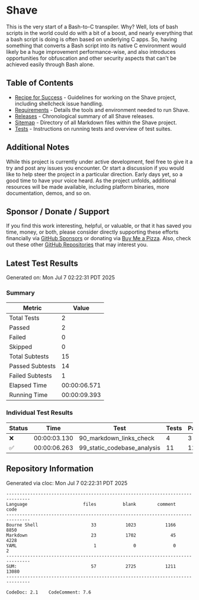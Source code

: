 # Shave

This is the very start of a Bash-to-C transpiler. Why? Well, lots of bash scripts in the world could do with a bit of a boost, and nearly everything that a bash script is doing is often based on underlying C apps. So, having something that converts a Bash script into its native C environment would likely be a huge improvement performance-wise, and also introduces opportunities for obfuscation and other security aspects that can't be achieved easily through Bash alone.

## Table of Contents

- [Recipe for Success](./RECIPE.md) - Guidelines for working on the Shave project, including shellcheck issue handling.
- [Requirements](./docs/REQUIREMENTS.md) - Details the tools and environment needed to run Shave.
- [Releases](./releases/RELEASES.md) - Chronological summary of all Shave releases.
- [Sitemap](./SITEMAP.md) - Directory of all Markdown files within the Shave project.
- [Tests](./tests/README.md) - Instructions on running tests and overview of test suites.

## Additional Notes

While this project is currently under active development, feel free to give it a try and post any issues you encounter. Or start a discussion if you would like to help steer the project in a particular direction. Early days yet, so a good time to have your voice heard. As the project unfolds, additional resources will be made available, including platform binaries, more documentation, demos, and so on.

## Sponsor / Donate / Support

If you find this work interesting, helpful, or valuable, or that it has saved you time, money, or both, please consider directly supporting these efforts financially via [GitHub Sponsors](https://github.com/sponsors/500Foods) or donating via [Buy Me a Pizza](https://www.buymeacoffee.com/andrewsimard500). Also, check out these other [GitHub Repositories](https://github.com/500Foods?tab=repositories&q=&sort=stargazers) that may interest you.

## Latest Test Results

Generated on: Mon Jul  7 02:22:31 PDT 2025

### Summary

| Metric | Value |
| ------ | ----- |
| Total Tests | 2 |
| Passed | 2 |
| Failed | 0 |
| Skipped | 0 |
| Total Subtests | 15 |
| Passed Subtests | 14 |
| Failed Subtests | 1 |
| Elapsed Time | 00:00:06.571 |
| Running Time | 00:00:09.393 |

### Individual Test Results

| Status | Time | Test | Tests | Pass | Fail |
| ------ | ---- | ---- | ----- | ---- | ---- |
| ❌ | 00:00:03.130 | 90_markdown_links_check | 4 | 3 | 1 |
| ✅ | 00:00:06.263 | 99_static_codebase_analysis | 11 | 11 | 0 |

## Repository Information

Generated via cloc: Mon Jul  7 02:22:31 PDT 2025

```cloc
-------------------------------------------------------------------------------
Language                     files          blank        comment           code
-------------------------------------------------------------------------------
Bourne Shell                    33           1023           1166           8850
Markdown                        23           1702             45           4228
YAML                             1              0              0              2
-------------------------------------------------------------------------------
SUM:                            57           2725           1211          13080
-------------------------------------------------------------------------------

CodeDoc: 2.1    CodeComment: 7.6
```
